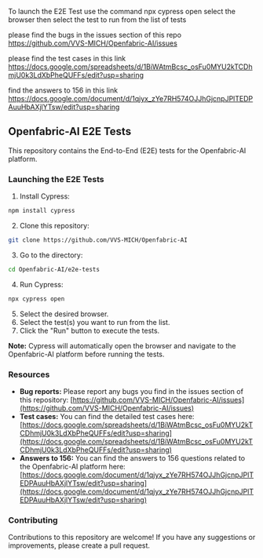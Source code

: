 To launch the E2E Test use the command npx cypress open
select the browser then select the test to run from the list of tests

please find the bugs in the issues section of this repo
https://github.com/VVS-MICH/Openfabric-AI/issues

please find the test cases in this link https://docs.google.com/spreadsheets/d/1BiWAtmBcsc_osFu0MYU2kTCDhmjU0k3LdXbPheQUFFs/edit?usp=sharing


find the answers to 156 in this link https://docs.google.com/document/d/1qjyx_zYe7RH574OJJhGjcnpJPlTEDPAuuHbAXjlYTsw/edit?usp=sharing


## Openfabric-AI E2E Tests

This repository contains the End-to-End (E2E) tests for the Openfabric-AI platform.

### Launching the E2E Tests

1. Install Cypress:

```bash
npm install cypress
```

2. Clone this repository:

```bash
git clone https://github.com/VVS-MICH/Openfabric-AI
```

3. Go to the directory:

```bash
cd Openfabric-AI/e2e-tests
```

4. Run Cypress:

```bash
npx cypress open
```

5. Select the desired browser.
6. Select the test(s) you want to run from the list.
7. Click the "Run" button to execute the tests.

**Note:** Cypress will automatically open the browser and navigate to the Openfabric-AI platform before running the tests.

### Resources

* **Bug reports:** Please report any bugs you find in the issues section of this repository: [https://github.com/VVS-MICH/Openfabric-AI/issues](https://github.com/VVS-MICH/Openfabric-AI/issues)
* **Test cases:** You can find the detailed test cases here: [https://docs.google.com/spreadsheets/d/1BiWAtmBcsc_osFu0MYU2kTCDhmjU0k3LdXbPheQUFFs/edit?usp=sharing](https://docs.google.com/spreadsheets/d/1BiWAtmBcsc_osFu0MYU2kTCDhmjU0k3LdXbPheQUFFs/edit?usp=sharing)
* **Answers to 156:** You can find the answers to 156 questions related to the Openfabric-AI platform here: [https://docs.google.com/document/d/1qjyx_zYe7RH574OJJhGjcnpJPlTEDPAuuHbAXjlYTsw/edit?usp=sharing](https://docs.google.com/document/d/1qjyx_zYe7RH574OJJhGjcnpJPlTEDPAuuHbAXjlYTsw/edit?usp=sharing)

### Contributing

Contributions to this repository are welcome! If you have any suggestions or improvements, please create a pull request.
